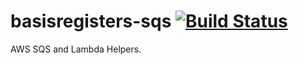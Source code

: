 # basisregisters-sqs [![Build Status](https://github.com/Informatievlaanderen/basisregisters-acmidm/workflows/Build/badge.svg)](https://github.com/Informatievlaanderen/basisregisters-acmidm/actions)

AWS SQS and Lambda Helpers.